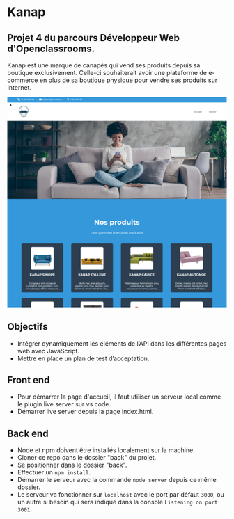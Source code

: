 # Kanap

## Projet 4 du parcours Développeur Web d'Openclassrooms.

Kanap est une marque de canapés qui vend ses produits depuis sa boutique exclusivement.
Celle-ci souhaiterait avoir une plateforme de e-commerce en plus de sa boutique physique pour
vendre ses produits sur Internet.

![Maquette](front/images/sample.png)

## Objectifs

- Intégrer dynamiquement les éléments de l’API dans les différentes pages web avec JavaScript.
- Mettre en place un plan de test d’acceptation.

## Front end

- Pour démarrer la page d'accueil, il faut utiliser un serveur local comme le plugin live server sur vs code.
- Démarrer live server depuis la page index.html.

## Back end

- Node et npm doivent être installés localement sur la machine.
- Cloner ce repo dans le dossier "back" du projet.
- Se positionner dans le dossier "back".
- Effectuer un `npm install`.
- Démarrer le serveur avec la commande `node server` depuis ce même dossier.
- Le serveur va fonctionner sur `localhost` avec le port par défaut `3000`, ou un autre si besoin qui sera indiqué dans la console `Listening on port 3001`.
